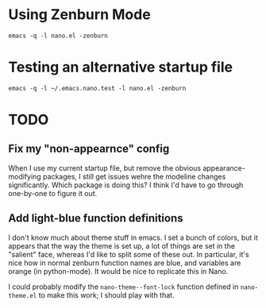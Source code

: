# Using Zenburn Mode

`emacs -q -l nano.el -zenburn`

# Testing an alternative startup file

`emacs -q -l ~/.emacs.nano.test -l nano.el -zenburn`

# TODO

## Fix my "non-appearnce" config

When I use my current startup file, but remove the obvious appearance-modifying
packages, I still get issues wehre the modeline changes significantly. Which package is
doing this? I think I'd have to go through one-by-one to figure it out.

## Add light-blue function definitions

I don't know much about theme stuff in emacs. I set a bunch of colors, but it appears
that the way the theme is set up, a lot of things are set in the "salient" face, whereas
I'd like to split some of these out. In particular, it's nice how in normal zenburn
function names are blue, and variables are orange (in python-mode). It would be nice to
replicate this in Nano.

I could probably modify the `nano-theme--font-lock` function defined in `nano-theme.el`
to make this work; I should play with that.
